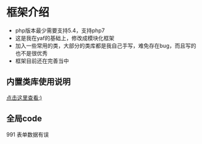 # 框架介绍
- php版本最少需要支持5.4，支持php7
- 这是我在yaf的基础上，修改成模块化框架
- 加入一些常用的类，大部分的类库都是我自己手写，难免存在bug，而且写的也不是很优秀
- 框架目前还在完善当中

## 内置类库使用说明
   [点击这里查看:)](https://github.com/enychen/yaf-framework/tree/master/doc)
   
## 全局code


991 表单数据有误

